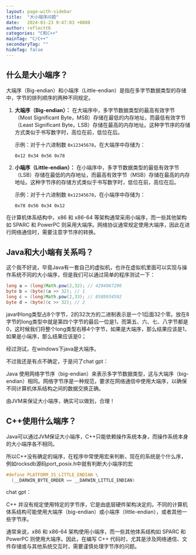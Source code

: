```yaml
---
layout: page-with-sidebar
title:  "大小端序问题"
date:   2024-01-23 9:47:03 +0800
author: reflectt6
categories: "C和C++"
mainTag: "C/C++"
secondaryTag: ""
hideTag: false
---
```


## 什么是大小端序？

大端序（Big-endian）和小端序（Little-endian）是指在多字节数据类型的存储中，字节的排列顺序的两种不同规定。

1. **大端序（Big-endian）：** 在大端序中，多字节数据类型的最高有效字节（Most Significant Byte，MSB）存储在最低的内存地址，而最低有效字节（Least Significant Byte，LSB）存储在最高的内存地址。这种字节序的存储方式类似于书写数字时，高位在前，低位在后。

   示例：对于十六进制数 `0x12345678`，在大端序中存储为：

   ```
   0x12 0x34 0x56 0x78
   ```

2. **小端序（Little-endian）：** 在小端序中，多字节数据类型的最低有效字节（LSB）存储在最低的内存地址，而最高有效字节（MSB）存储在最高的内存地址。这种字节序的存储方式类似于书写数字时，低位在前，高位在后。

   示例：对于十六进制数 `0x12345678`，在小端序中存储为：

   ```
   0x78 0x56 0x34 0x12
   ```

在计算机体系结构中，x86 和 x86-64 等架构通常采用小端序，而一些其他架构如 SPARC 和 PowerPC 则采用大端序。网络协议通常规定使用大端序，因此在进行网络通信时，需要注意字节序的转换。



## Java和大小端有关系吗？

这个我不好说，毕竟Java有一套自己的虚拟机，也许在虚拟机里面可以实现与操作系统不同的大小端序，但是我们可以通过简单的程序测试一下：

```java
long a = (long)Math.pow(2,32); // 4294967296
byte b = (byte)(a >> 32); // 1
long c = (long)Math.pow(2,33); // 8589934592
byte d = (byte)(c >> 32); // 2
```

java中long类型占8个字节，2的32次方的二进制表示是一个1后面32个零。放在8字节的long类型中就是第四个字节的最后一位是1，而第五、六、七、八字节都是0，这时候我们将整个long类型右移4个字节，如果是大端序，那么结果应该是1，如果是小端序，那么结果应该是0；

经过测试，在windows下java是大端序。

不过我还是有点不确定，于是问了chat gpt：

Java 使用网络字节序（big-endian）来表示多字节数据类型，这与大端序（big-endian）相同。网络字节序是一种规范，要求在网络通信中使用大端序，以确保不同计算机体系结构之间的数据交换正确。

由JVM来保证大小端序，确实可以做到，合理！



## C++使用什么端序？

Java可以通过JVM保证大小端序，C++只能依赖操作系统本身，而操作系统本身的大小端序各不相同。

所以C++没有确定的端序，在程序中常使用宏来判断，现在的系统是个什么序，例如rocksdb源码port_posix.h中就有判断大小端序的宏

```c++
#define PLATFORM_IS_LITTLE_ENDIAN \
  (__DARWIN_BYTE_ORDER == __DARWIN_LITTLE_ENDIAN)
```

chat gpt：

C++ 并没有规定使用特定的字节序，它是由底层硬件架构决定的。不同的计算机体系结构可能使用大端序（big-endian）或小端序（little-endian），或者其他一些字节序。

通常来说，x86 和 x86-64 架构使用小端序，而一些其他体系结构如 SPARC 和 PowerPC 则使用大端序。因此，在编写 C++ 代码时，尤其是涉及网络通信、文件存储或与其他系统交互时，需要谨慎处理字节序的问题。



